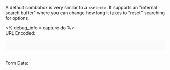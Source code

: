 ---
---

A default combobox is very similar to a `<select>`. It supports an "internal search buffer" where
you can change how long it takes to "reset" searching for options.

<script type="module">
  // setInterval(() => {
  //   document.querySelector("[slot='listbox']")
  //     .append(
  //       Object.assign(
  //         document.createElement("role-option"),
  //         { textContent: "Option X" }
  //       )
  //     )
  // }, 2000)
</script>

<role-combobox hidden></role-combobox>
<role-option hidden></role-option>

<% debug_info = capture do %>
    <style>
      light-code {
        isolation: isolate;
      }
      pre {
        background-color: rgb(250, 250, 250);
        padding: 1rem;
        color: rgb(56, 58, 66);
        overflow: auto;
      }
    </style>
    <br>
    URL Encoded:
    <pre tabindex="-1"><code id="url-encoded"></code></pre>
    <br>
    Form Data:
    <br>
    <light-code wrap="hard" language="js" id="form-data"><script type="text/plain" slot="code"></script></light-code>
    <br>
    <script type="module">
      function showFormData () {
        const formDataToObject = (formData) => {
          return Object.fromEntries(
            Array.from(formData.keys()).map(key => [
              key,
              formData.getAll(key).length > 1 ? formData.getAll(key) : formData.get(key)
            ])
          )
        }
        const formData = new FormData(document.querySelector("form"))
        const obj = formDataToObject(formData)
        const json = JSON.stringify(obj, null, 2)

        const urlEncoded = []
        for (const [key, value] of formData.entries()) {
          urlEncoded.push(encodeURIComponent(key) + "=" + encodeURIComponent(value))
        }

        document.querySelector("#url-encoded").innerText = urlEncoded.length ? "?" + urlEncoded.join("&") : ""
        // document.querySelector("#form-data").innerText = json
        document.querySelector("#form-data").code = json
      }

      ;(async () => {
        await window.customElements.whenDefined("role-combobox")
        setTimeout(() => {
          showFormData()
        })
      })()

      document.addEventListener("change", (e) => {
        showFormData()
      })

      // document.addEventListener("role-deselected", (e) => {
      //   showFormData()
      // })


      document.addEventListener("submit", (e) => {
        e.preventDefault()
        showFormData()
      })
    </script>
<% end.chomp.html_safe %>

<light-preview preview-mode="shadow-dom" script-scope="shadow-dom">
  <template slot="code">
    <form>
      <role-combobox name="combobox">
        <button slot="trigger" style="padding: 0.4em 0.6em;"></button>
        <div slot="listbox">
          <role-option>Capybara</role-option>
          <role-option>Rhino</role-option>
          <role-option>Badger mole</role-option>
          <role-option>Flamingo</role-option>
          <role-option>Tortoise</role-option>
          <role-option selected>Killer Whale</role-option>
          <role-option>Opossum</role-option>
          <role-option>Turtle</role-option>
          <role-option>Elephant</role-option>
          <role-option>Dove</role-option>
          <role-option>Sparrow</role-option>
          <role-option>Platypus</role-option>
          <role-option>Zebra</role-option>
          <role-option>Dog</role-option>
          <role-option>Cat</role-option>
          <role-option>Swan</role-option>
          <role-option>Goose</role-option>
        </div>
      </role-combobox>
      <br>
      <button type="reset">Reset</button>
    </form>
    <%= debug_info %>
  </template>
</light-preview>

## Setting a default selected value and using a button as the trigger

<light-preview preview-mode="shadow-dom" script-scope="shadow-dom">
  <template slot="code">
    <form>
      <role-combobox name="combobox">
        <button slot="trigger" style="padding: 0.4em 0.6em;"></button>
        <div slot="listbox">
          <role-option>Capybara</role-option>
          <role-option>Rhino</role-option>
          <role-option>Badger mole</role-option>
          <role-option>Flamingo</role-option>
          <role-option>Tortoise</role-option>
          <role-option selected>Killer Whale</role-option>
          <role-option>Opossum</role-option>
          <role-option>Turtle</role-option>
          <role-option>Elephant</role-option>
          <role-option>Dove</role-option>
          <role-option>Sparrow</role-option>
          <role-option>Platypus</role-option>
          <role-option>Zebra</role-option>
          <role-option>Dog</role-option>
          <role-option>Cat</role-option>
          <role-option>Swan</role-option>
          <role-option>Goose</role-option>
        </div>
      </role-combobox>
      <br>
      <button type="reset">Reset</button>
    </form>
    <%= debug_info %>
  </template>
</light-preview>

## Editable Combobox without autocomplete

A combobox with `autocomplete="off"` is editable, but will not guide the user along the popup list
of options and will not prefill the input.

<light-preview preview-mode="shadow-dom" script-scope="shadow-dom">
  <template slot="code">
    <form>
      <role-combobox name="combobox" autocomplete="off">
        <input slot="trigger">
        <div slot="listbox">
          <role-option>Capybara</role-option>
          <role-option>Rhino</role-option>
          <role-option>Badger mole</role-option>
          <role-option>Flamingo</role-option>
          <role-option>Tortoise</role-option>
          <role-option>Killer Whale</role-option>
          <role-option>Opossum</role-option>
          <role-option>Turtle</role-option>
          <role-option>Elephant</role-option>
          <role-option>Dove</role-option>
          <role-option>Sparrow</role-option>
          <role-option>Platypus</role-option>
          <role-option>Zebra</role-option>
          <role-option>Dog</role-option>
          <role-option>Cat</role-option>
          <role-option>Swan</role-option>
          <role-option>Goose</role-option>
        </div>
      </role-combobox>
      <br>
      <button type="reset">Reset</button>
    </form>
    <%= debug_info %>
  </template>
</light-preview>

## List Autocomplete Combobox

"list" autocomplete will show the list and guide the user to the item in the list based
on the string provided in the input.

<light-preview preview-mode="shadow-dom" script-scope="shadow-dom">
  <template slot="code">
    <form>
      <role-combobox name="combobox" autocomplete="list">
        <input slot="trigger">
        <div slot="listbox">
          <role-option>Capybara</role-option>
          <role-option>Rhino</role-option>
          <role-option>Badger mole</role-option>
          <role-option>Flamingo</role-option>
          <role-option>Tortoise</role-option>
          <role-option>Killer Whale</role-option>
          <role-option>Opossum</role-option>
          <role-option>Turtle</role-option>
          <role-option>Elephant</role-option>
          <role-option>Dove</role-option>
          <role-option>Sparrow</role-option>
          <role-option>Platypus</role-option>
          <role-option>Zebra</role-option>
          <role-option>Dog</role-option>
          <role-option>Cat</role-option>
          <role-option>Swan</role-option>
          <role-option>Goose</role-option>
        </div>
      </role-combobox>
      <br>
      <button type="reset">Reset</button>
    </form>
    <%= debug_info %>
  </template>
</light-preview>

## Inline Autocomplete Combobox

Inline autocomplete will prefill the closest match for the user.

<light-preview preview-mode="shadow-dom" script-scope="shadow-dom">
  <template slot="code">
    <form>
      <role-combobox name="combobox" autocomplete="inline">
        <input slot="trigger">
        <div slot="listbox">
          <role-option>Capybara</role-option>
          <role-option>Rhino</role-option>
          <role-option>Badger mole</role-option>
          <role-option>Flamingo</role-option>
          <role-option>Tortoise</role-option>
          <role-option>Killer Whale</role-option>
          <role-option>Opossum</role-option>
          <role-option>Turtle</role-option>
          <role-option>Elephant</role-option>
          <role-option>Dove</role-option>
          <role-option>Sparrow</role-option>
          <role-option>Platypus</role-option>
          <role-option>Zebra</role-option>
          <role-option>Dog</role-option>
          <role-option>Cat</role-option>
          <role-option>Swan</role-option>
          <role-option>Goose</role-option>
        </div>
      </role-combobox>
      <br>
      <button type="reset">Reset</button>
    </form>
    <%= debug_info %>
  </template>
</light-preview>

## Autocomplete List & Inline Combobox

A list + inline ("both") combobox will both highlight the value in the input and select the item in the combobox list.

<light-preview preview-mode="shadow-dom" script-scope="shadow-dom">
  <template slot="code">
    <form>
      <role-combobox name="combobox" autocomplete="both">
        <input slot="trigger">
        <div slot="listbox">
          <role-option>Capybara</role-option>
          <role-option>Rhino</role-option>
          <role-option>Badger mole</role-option>
          <role-option>Flamingo</role-option>
          <role-option>Tortoise</role-option>
          <role-option>Killer Whale</role-option>
          <role-option>Opossum</role-option>
          <role-option>Turtle</role-option>
          <role-option>Elephant</role-option>
          <role-option>Dove</role-option>
          <role-option>Sparrow</role-option>
          <role-option>Platypus</role-option>
          <role-option>Zebra</role-option>
          <role-option>Dog</role-option>
          <role-option>Cat</role-option>
          <role-option>Swan</role-option>
          <role-option>Goose</role-option>
        </div>
      </role-combobox>
      <br>
      <button type="reset">Reset</button>
    </form>
    <%= debug_info %>
  </template>
</light-preview>

## Filtering Results

When using autocomplete, you may want to filter results that don't match and only show matching results.

<light-preview preview-mode="shadow-dom" script-scope="shadow-dom">
  <template slot="code">
    <form>
      <role-combobox name="combobox" autocomplete="both" filter-results>
        <input slot="trigger">
        <div slot="listbox">
          <role-option>Capybara</role-option>
          <role-option>Rhino</role-option>
          <role-option>Badger mole</role-option>
          <role-option>Flamingo</role-option>
          <role-option>Tortoise</role-option>
          <role-option>Killer Whale</role-option>
          <role-option>Opossum</role-option>
          <role-option>Turtle</role-option>
          <role-option>Elephant</role-option>
          <role-option>Dove</role-option>
          <role-option>Sparrow</role-option>
          <role-option>Platypus</role-option>
          <role-option>Zebra</role-option>
          <role-option>Dog</role-option>
          <role-option>Cat</role-option>
          <role-option>Swan</role-option>
          <role-option>Goose</role-option>
        </div>
      </role-combobox>
      <br>
      <button type="reset">Reset</button>
    </form>
    <%= debug_info %>
  </template>
</light-preview>

## Disabling options

Options can be disabled by passing the `disabled` attribute to the `<role-option>` element.

<light-preview preview-mode="shadow-dom" script-scope="shadow-dom">
  <template slot="code">
    <form>
      <role-combobox name="combobox">
        <input slot="trigger">
        <div slot="listbox">
          <role-option disabled>Capybara</role-option>
          <role-option>Rhino</role-option>
          <role-option>Badger mole</role-option>
          <role-option disabled>Flamingo</role-option>
          <role-option>Tortoise</role-option>
          <role-option>Killer Whale</role-option>
          <role-option>Opossum</role-option>
          <role-option>Turtle</role-option>
          <role-option>Elephant</role-option>
          <role-option>Dove</role-option>
          <role-option disabled>Sparrow</role-option>
          <role-option>Platypus</role-option>
          <role-option>Zebra</role-option>
          <role-option>Dog</role-option>
          <role-option>Cat</role-option>
          <role-option>Swan</role-option>
          <role-option disabled>Goose</role-option>
        </div>
      </role-combobox>
      <br>
      <button type="reset">Reset</button>
    </form>
    <%= debug_info %>
  </template>
</light-preview>

## Multiple select comboboxes

Role Combobox supports "Multiple Select Comboboxes". Just like with the single select comboboxes above, it supports 3 different types of autocomplete.

## Default multiple select comboboxes

Comboboxes by default will use a space delimited value to submit. To enable a multi-select combobox,
add the `multiple` attribute.

<light-preview preview-mode="shadow-dom" script-scope="shadow-dom">
  <template slot="code">
    <form>
      <role-combobox multiple name="combobox">
        <input slot="trigger">
        <div slot="listbox">
          <role-option>Honeybadger</role-option>
          <role-option selected>Rhino</role-option>
          <role-option>Badger mole</role-option>
          <role-option>Flamingo</role-option>
          <role-option selected>Tortoise</role-option>
          <role-option>Killer Whale</role-option>
          <role-option>Opossum</role-option>
        </div>
      </role-combobox>
      <br>
      <button type="reset">Reset</button>
    </form>
    <%= debug_info %>
  </template>
</light-preview>

## Changing the delimiter of the combobox

By default, the combobox has a `, ` delimited value. If you want to change this, change the `"delimiter"` attribute.

<light-preview preview-mode="shadow-dom" script-scope="shadow-dom">
  <template slot="code">
    <form>
      <role-combobox multiple delimiter="; " name="combobox">
        <input slot="trigger">
        <div slot="listbox">
          <role-option>Honeybadger</role-option>
          <role-option selected>Rhino</role-option>
          <role-option>Badger mole</role-option>
          <role-option>Flamingo</role-option>
          <role-option selected>Tortoise</role-option>
          <role-option>Killer Whale</role-option>
          <role-option>Opossum</role-option>
        </div>
      </role-combobox>
      <br>
      <button type="reset">Reset</button>
    </form>
    <%= debug_info %>
  </template>
</light-preview>

## Submitting all values instead of a single value

By default, the combobox will submit a single string-delimited value. This may not always be desirable. To
use `FormData` and submit multiple parameters based on the options selected, change the `value-type` attribute to `"formdata"`

<%= render Alert.new(type: :warning) do %>
Make sure to add a `name` attribute to the combobox to get the FormData to work properly.
<% end %>

<light-preview preview-mode="shadow-dom" script-scope="shadow-dom">
  <template slot="code">
    <form>
      <span>Multiple select-only combobox with no autocomplete and an value type of "formdata"</span>
      <role-combobox multiple value-type="formdata" name="combobox">
        <input slot="trigger">
        <div slot="listbox">
          <role-option>Honeybadger</role-option>
          <role-option selected>Rhino</role-option>
          <role-option>Badger mole</role-option>
          <role-option>Flamingo</role-option>
          <role-option selected>Tortoise</role-option>
          <role-option>Killer Whale</role-option>
          <role-option>Opossum</role-option>
        </div>
      </role-combobox>
      <br>
      <button type="reset">Reset</button>
    </form>
    <%= debug_info %>
  </template>
</light-preview>

<light-preview preview-mode="shadow-dom" script-scope="shadow-dom">
  <template slot="code">
    <form>
      <label>
        <span>Editable multiple combobox with autocomplete of "both" with an value type of "formdata"</span>
        <br>
        <role-combobox multiple editable value-type="formdata" name="combobox">
          <input slot="trigger">
          <div slot="listbox">
            <role-option>Honeybadger</role-option>
            <role-option selected>Rhino</role-option>
            <role-option>Badger mole</role-option>
            <role-option>Flamingo</role-option>
            <role-option selected>Tortoise</role-option>
            <role-option>Killer Whale</role-option>
            <role-option>Opossum</role-option>
          </div>
        </role-combobox>
      </label>
      <br>
      <button type="reset">Reset</button>
    </form>
    <%= debug_info %>
  </template>
</light-preview>

<light-preview preview-mode="shadow-dom" script-scope="shadow-dom">
  <template slot="code">
    <form>
      <label>
        <span>Editable multiple combobox with autocomplete of "both"</span>
        <br>
        <role-combobox multiple autocomplete="both" name="combobox">
          <input slot="trigger">
          <div slot="listbox">
            <role-option>Honeybadger</role-option>
            <role-option selected>Rhino</role-option>
            <role-option>Badger mole</role-option>
            <role-option>Flamingo</role-option>
            <role-option selected>Tortoise</role-option>
            <role-option>Killer Whale</role-option>
            <role-option>Opossum</role-option>
          </div>
        </role-combobox>
      </label>
      <br>
      <button type="reset">Reset</button>
    </form>
    <%= debug_info %>
  </template>
</light-preview>

### Editable Multi select combobox with autocomplete "both"

<light-preview preview-mode="shadow-dom" script-scope="shadow-dom">
  <template slot="code">
    <form>
      <role-combobox name="combobox">
        <input slot="trigger" autocomplete="both">
        <div slot="listbox">
          <role-option>Capybara</role-option>
          <role-option>Rhino</role-option>
          <role-option>Badger mole</role-option>
          <role-option>Flamingo</role-option>
          <role-option>Tortoise</role-option>
          <role-option selected>Killer Whale</role-option>
          <role-option>Opossum</role-option>
          <role-option>Turtle</role-option>
          <role-option>Elephant</role-option>
          <role-option>Dove</role-option>
          <role-option>Sparrow</role-option>
          <role-option>Platypus</role-option>
          <role-option>Zebra</role-option>
          <role-option>Dog</role-option>
          <role-option>Cat</role-option>
          <role-option>Swan</role-option>
          <role-option>Goose</role-option>
        </div>
      </role-combobox>
      <br>
      <button type="reset">Reset</button>
    </form>
    <%= debug_info %>
  </template>
</light-preview>

### Editable Multi select combobox with filtered results

<light-preview preview-mode="shadow-dom" script-scope="shadow-dom">
  <template slot="code">
    <form>
      <role-combobox multiple name="combobox" autocomplete="both">
        <input slot="trigger">
        <div slot="listbox">
          <role-option>Capybara</role-option>
          <role-option>Rhino</role-option>
          <role-option>Badger mole</role-option>
          <role-option>Flamingo</role-option>
          <role-option>Tortoise</role-option>
          <role-option selected>Killer Whale</role-option>
          <role-option>Opossum</role-option>
          <role-option>Turtle</role-option>
          <role-option>Elephant</role-option>
          <role-option>Dove</role-option>
          <role-option>Sparrow</role-option>
          <role-option>Platypus</role-option>
          <role-option>Zebra</role-option>
          <role-option>Dog</role-option>
          <role-option>Cat</role-option>
          <role-option>Swan</role-option>
          <role-option>Goose</role-option>
        </div>
      </role-combobox>
      <br>
      <button type="reset">Reset</button>
    </form>
    <%= debug_info %>
  </template>
</light-preview>


### Editable Multi select combobox with autocomplete "off"

<light-preview preview-mode="shadow-dom" script-scope="shadow-dom">
  <template slot="code">
    <form>
      <role-combobox multiple name="combobox" autocomplete="off">
        <input slot="trigger">
        <div slot="listbox">
          <role-option>Capybara</role-option>
          <role-option>Rhino</role-option>
          <role-option selected>Badger mole</role-option>
          <role-option selected>Flamingo</role-option>
          <role-option selected>Tortoise</role-option>
          <role-option>Killer Whale</role-option>
          <role-option>Opossum</role-option>
          <role-option>Turtle</role-option>
          <role-option>Elephant</role-option>
          <role-option>Dove</role-option>
          <role-option>Sparrow</role-option>
          <role-option>Platypus</role-option>
          <role-option>Zebra</role-option>
          <role-option>Dog</role-option>
          <role-option>Cat</role-option>
          <role-option>Swan</role-option>
          <role-option>Goose</role-option>
        </div>
      </role-combobox>
      <br>
      <button type="reset">Reset</button>
    </form>
    <%= debug_info %>
  </template>
</light-preview>

### Editable Multi select combobox with filtering

<light-preview preview-mode="shadow-dom" script-scope="shadow-dom">
  <template slot="code">
    <form>
      <role-combobox multiple name="combobox" autocomplete="both" filter-results>
        <input slot="trigger">
        <div slot="listbox">
          <role-option>Capybara</role-option>
          <role-option>Rhino</role-option>
          <role-option selected>Badger mole</role-option>
          <role-option selected>Flamingo</role-option>
          <role-option selected>Tortoise</role-option>
          <role-option>Killer Whale</role-option>
          <role-option>Opossum</role-option>
          <role-option>Turtle</role-option>
          <role-option>Elephant</role-option>
          <role-option>Dove</role-option>
          <role-option>Sparrow</role-option>
          <role-option>Platypus</role-option>
          <role-option>Zebra</role-option>
          <role-option>Dog</role-option>
          <role-option>Cat</role-option>
          <role-option>Swan</role-option>
          <role-option>Goose</role-option>
        </div>
      </role-combobox>
      <br>
      <button type="reset">Reset</button>
    </form>
    <%= debug_info %>
  </template>
</light-preview>
